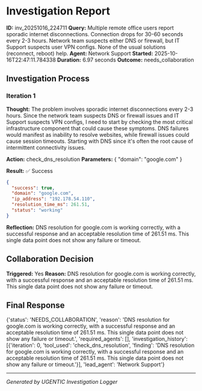 # Investigation Report

**ID:** inv_20251016_224711
**Query:** Multiple remote office users report sporadic internet disconnections. Connection drops for 30-60 seconds every 2-3 hours. Network team suspects either DNS or firewall, but IT Support suspects user VPN configs. None of the usual solutions (reconnect, reboot) help.
**Agent:** Network Support
**Started:** 2025-10-16T22:47:11.784338
**Duration:** 6.97 seconds
**Outcome:** needs_collaboration

## Investigation Process

### Iteration 1

**Thought:** The problem involves sporadic internet disconnections every 2-3 hours. Since the network team suspects DNS or firewall issues and IT Support suspects VPN configs, I need to start by checking the most critical infrastructure component that could cause these symptoms. DNS failures would manifest as inability to resolve websites, while firewall issues could cause session timeouts. Starting with DNS since it's often the root cause of intermittent connectivity issues.

**Action:** check_dns_resolution
**Parameters:** {
  "domain": "google.com"
}

**Result:** ✅ Success
```json
{
  "success": true,
  "domain": "google.com",
  "ip_address": "192.178.54.110",
  "resolution_time_ms": 261.51,
  "status": "working"
}
```

**Reflection:** DNS resolution for google.com is working correctly, with a successful response and an acceptable resolution time of 261.51 ms. This single data point does not show any failure or timeout.

## Collaboration Decision

**Triggered:** Yes
**Reason:** DNS resolution for google.com is working correctly, with a successful response and an acceptable resolution time of 261.51 ms. This single data point does not show any failure or timeout.

## Final Response

{'status': 'NEEDS_COLLABORATION', 'reason': 'DNS resolution for google.com is working correctly, with a successful response and an acceptable resolution time of 261.51 ms. This single data point does not show any failure or timeout.', 'required_agents': [], 'investigation_history': [{'iteration': 0, 'tool_used': 'check_dns_resolution', 'finding': 'DNS resolution for google.com is working correctly, with a successful response and an acceptable resolution time of 261.51 ms. This single data point does not show any failure or timeout.'}], 'lead_agent': 'Network Support'}

---
*Generated by UGENTIC Investigation Logger*
